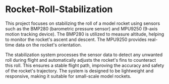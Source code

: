 # Rocket-Roll-Stabilization

This project focuses on stabilizing the roll of a model rocket using sensors such as the BMP280 (barometric pressure sensor) and MPU9250 (9-axis motion tracking device). The BMP280 is utilized to measure altitude, helping to monitor the rocket's ascent and descent. The MPU9250 provides real-time data on the rocket's orientation.

The stabilization system processes the sensor data to detect any unwanted roll during flight and automatically adjusts the rocket's fins to counteract this roll. This ensures a stable flight path, improving the accuracy and safety of the rocket's trajectory. The system is designed to be lightweight and responsive, making it suitable for small-scale model rockets.
